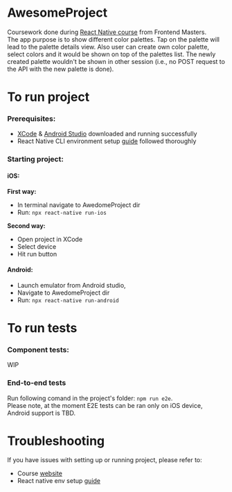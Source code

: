 # AwesomeProject
Coursework done during [React Native course](https://frontendmasters.com/courses/react-native-v2/) from Frontend Masters. <br /> The app purpose is to show different
color palettes. Tap on the palette will lead to the palette details view. Also user can create own color palette, select colors and it would be shown on top of the palettes list. The newly
created palette wouldn't be shown in other session (i.e., no POST request to the API with the new palette is done).

# To run project
<h3>Prerequisites:</h3>

 - [XCode](https://apps.apple.com/us/app/xcode/id497799835?mt=12) & [Android Studio](https://developer.android.com/studio) downloaded and running successfully
 - React Native CLI environment setup [guide](https://reactnative.dev/docs/environment-setup) followed thoroughly

<h3>Starting project:</h3>
<h4>iOS: </h4>

**First way:**

 - In terminal navigate to AwedomeProject dir 
 - Run: `npx react-native run-ios` 

**Second way:**
 
  - Open project in XCode
  - Select device 
  - Hit run button
 
 <h4>Android:</h4>
 
  - Launch emulator from Android studio, 
  - Navigate to AwedomeProject dir 
  - Run: `npx react-native run-android`

# To run tests
<h3>Component tests:</h3>
WIP

<h3>End-to-end tests</h3>

Run following comand in the project's folder:
`npm run e2e`. <br/> Please note, at the moment E2E tests can be ran only on iOS device, Android support is TBD.

# Troubleshooting
If you have issues with setting up or running project, please refer to:

 - Course [website](https://kadikraman.github.io/react-native-v2/setup-rn)
 - React native env setup [guide](https://reactnative.dev/docs/environment-setup)

